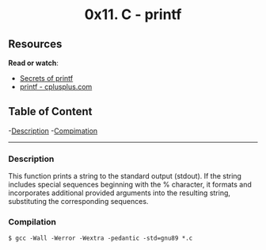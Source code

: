 <b align="center">
   <img src="" alt="">
</b>

<h1 align="center">0x11. C - printf</h1>

## Resources

**Read or watch**:
- [Secrets of printf](./Secrets_of_printf.pdf)
- [printf - cplusplus.com](http://www.cplusplus.com/reference/cstdio/printf/)

## Table of Content
-[Description](#description)
-[Compimation](#compilation)

---

### Description

This function prints a string to the standard output (stdout). If the string includes special sequences beginning with the % character, it formats and incorporates additional provided arguments into the resulting string, substituting the corresponding sequences.

### Compilation

```
$ gcc -Wall -Werror -Wextra -pedantic -std=gnu89 *.c
```
